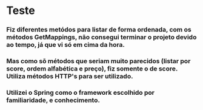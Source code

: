 # Teste

### Fiz diferentes metódos para listar de forma ordenada, com os métodos GetMappings, não consegui terminar o projeto devido ao tempo, já que vi só em cima da hora. 

### Mas como sõ métodos que seriam muito parecidos (listar por score, ordem alfabética e preço), fiz somente o de score. Utiliza métodos HTTP's para ser utilizado. 

### Utilizei o Spring como o framework escolhido por familiaridade, e conhecimento. 
